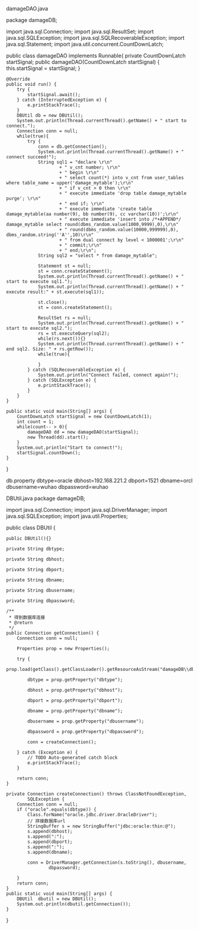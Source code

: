 damageDAO.java

package damageDB;

import java.sql.Connection;
import java.sql.ResultSet;
import java.sql.SQLException;
import java.sql.SQLRecoverableException;
import java.sql.Statement;
import java.util.concurrent.CountDownLatch;

public class damageDAO implements Runnable{
	private CountDownLatch startSignal;
	public damageDAO(CountDownLatch startSignal) {
		this.startSignal = startSignal;
	}

	@Override
	public void run() {
		try {
			startSignal.await();
		} catch (InterruptedException e) {
			e.printStackTrace();
		}
		DBUtil db = new DBUtil();
		System.out.println(Thread.currentThread().getName() + " start to connect.");
		Connection conn = null;
		while(true){			
			try {
				conn = db.getConnection();
				System.out.println(Thread.currentThread().getName() + " connect succeed!");
				String sql1 = "declare \r\n"
						+ " v_cnt number; \r\n"
						+ " begin \r\n"
						+ " select count(*) into v_cnt from user_tables where table_name = upper('damage_mytable');\r\n"
						+ " if v_cnt > 0 then \r\n"
						+ " execute immediate 'drop table damage_mytable purge'; \r\n"
						+ " end if; \r\n"
						+ " execute immediate 'create table damage_mytable(aa number(9), bb number(9), cc varchar(10))';\r\n"
						+ " execute immediate 'insert into /*+APPEND*/ damage_mytable select round(dbms_random.value(1000,9999),0),\r\n"
						+ " round(dbms_random.value(10000,999999),0), dbms_random.string(''A'',10)\r\n"
						+ " from dual connect by level < 1000001';\r\n"
						+ " commit;\r\n"
						+ " end;\r\n";
				String sql2 = "select * from damage_mytable";
				
				Statement st = null;
				st = conn.createStatement();
				System.out.println(Thread.currentThread().getName() + " start to execute sql1.");
				System.out.println(Thread.currentThread().getName() + " execute result:" + st.execute(sql1));
				
				st.close();
				st = conn.createStatement();
				
				ResultSet rs = null;
				System.out.println(Thread.currentThread().getName() + " start to execute sql2.");
				rs = st.executeQuery(sql2);
				while(rs.next()){}
				System.out.println(Thread.currentThread().getName() + " end sql2. Size: " + rs.getRow());
				while(true){
					
				}
			} catch (SQLRecoverableException e) {
				System.out.println("Connect failed, connect again!");
			} catch (SQLException e) {
				e.printStackTrace();
			}
		}
	}
	
	public static void main(String[] args) {
		CountDownLatch startSignal = new CountDownLatch(1);
		int count = 1;
		while(count-- > 0){
			damageDAO dd = new damageDAO(startSignal);
			new Thread(dd).start();
		}
		System.out.println("Start to connect!");
		startSignal.countDown();
	}

}

db.property
dbtype=oracle
dbhost=192.168.221.2
dbport=1521
dbname=orcl
dbusername=wuhao
dbpassword=wuhao





DBUtil.java
package damageDB;


import java.sql.Connection;
import java.sql.DriverManager;
import java.sql.SQLException;
import java.util.Properties;

public class DBUtil {
	
	public DBUtil(){}

	private String dbtype;

	private String dbhost;

	private String dbport;

	private String dbname;

	private String dbusername;

	private String dbpassword;

	/**
	 * 得到数据库连接
	 * @return
	 */
	public Connection getConnection() {
		Connection conn = null;

		Properties prop = new Properties();

		try {
			prop.load(getClass().getClassLoader().getResourceAsStream("damageDB\\db.property"));

			dbtype = prop.getProperty("dbtype");

			dbhost = prop.getProperty("dbhost");

			dbport = prop.getProperty("dbport");

			dbname = prop.getProperty("dbname");

			dbusername = prop.getProperty("dbusername");

			dbpassword = prop.getProperty("dbpassword");

			conn = createConnection();

		} catch (Exception e) {
			// TODO Auto-generated catch block
			e.printStackTrace();
		}

		return conn;
	}

	private Connection createConnection() throws ClassNotFoundException,
			SQLException {
		Connection conn = null;
		if ("oracle".equals(dbtype)) {
			Class.forName("oracle.jdbc.driver.OracleDriver");
			// 拼接数据库url
			StringBuffer s = new StringBuffer("jdbc:oracle:thin:@");
			s.append(dbhost);
			s.append(":");
			s.append(dbport);
			s.append(":");
			s.append(dbname);

			conn = DriverManager.getConnection(s.toString(), dbusername,
					dbpassword);

		}
		return conn;
	}
	public static void main(String[] args) {
		DBUtil  dbutil = new DBUtil();
		System.out.println(dbutil.getConnection());
	}
}


